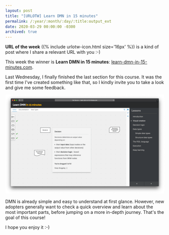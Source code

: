 ```yaml
---
layout: post
title: "[URLOTW] Learn DMN in 15 minutes"
permalink: /:year/:month/:day/:title:output_ext
date: 2020-03-29 00:00:00 -0300
archived: true
---
```


<p>
  <b>URL of the week</b> ({% include urlotw-icon.html size='16px' %}) is a kind of post where I share a relevant URL with you :-)
</p>

This week the winner is **Learn DMN in 15 minutes**:
[learn-dmn-in-15-minutes.com](http://learn-dmn-in-15-minutes.com).

Last Wednesday, I finally finished the last section for this course. It was the first time I’ve created something like that, so I kindly invite you to take a look and give me some feedback.

[![Learn DMN website](/assets/learn-dmn.png "Learn DMN website")](/assets/learn-dmn.png)

DMN is already simple and easy to understand at first glance. However, new adopters generally want to check a quick overview and learn about the most important parts, before jumping on a more in-depth journey. That's the goal of this course!

I hope you enjoy it :-)
